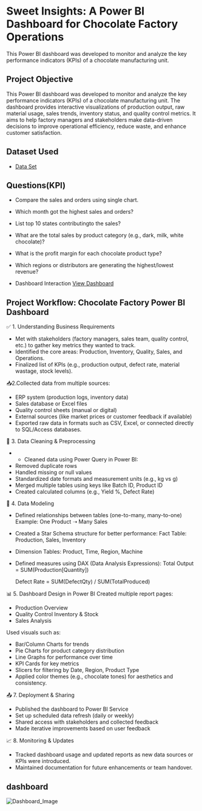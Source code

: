 # Sweet Insights: A Power BI Dashboard for Chocolate Factory Operations
This Power BI dashboard was developed to monitor and analyze the key performance indicators (KPIs) of a chocolate manufacturing unit.

## Project Objective
This Power BI dashboard was developed to monitor and analyze the key performance indicators (KPIs) of a chocolate manufacturing unit. The dashboard provides interactive visualizations of production output, raw material usage, sales trends, inventory status, and quality control metrics. It aims to help factory managers and stakeholders make data-driven decisions to improve operational efficiency, reduce waste, and enhance customer satisfaction.

## Dataset Used
- <a href="https://github.com/Tharun777-K/Choco-sales-Dashboard/blob/main/sample-chocolate-shipments-data-all-Apr-2025.xlsx">Data Set</a>

## Questions(KPI)
- Compare the sales and orders using single chart.
- Which month got the highest sales and orders?
- List top 10 states contributingto the sales?
- What are the total sales by product category (e.g., dark, milk, white chocolate)?
- What is the profit margin for each chocolate product type?
- Which regions or distributors are generating the highest/lowest revenue?

- Dashboard Interaction <a href="https://github.com/Tharun777-K/Choco-sales-Dashboard/blob/main/powerBI_demo1.pbix">View Dashboard</a>
## Project Workflow: Chocolate Factory Power BI Dashboard
✅ 1. Understanding Business Requirements
- Met with stakeholders (factory managers, sales team, quality control, etc.) to gather key metrics they wanted to track.
- Identified the core areas: Production, Inventory, Quality, Sales, and Operations.
- Finalized list of KPIs (e.g., production output, defect rate, material wastage, stock levels).
  
📥2.Collected data from multiple sources:
- ERP system (production logs, inventory data)
- Sales database or Excel files
- Quality control sheets (manual or digital)
- External sources (like market prices or customer feedback if available)
- Exported raw data in formats such as CSV, Excel, or connected directly to SQL/Access databases.

🧹 3. Data Cleaning & Preprocessing
- - Cleaned data using Power Query in Power BI:
- Removed duplicate rows
- Handled missing or null values
- Standardized date formats and measurement units (e.g., kg vs g)
- Merged multiple tables using keys like Batch ID, Product ID
- Created calculated columns (e.g., Yield %, Defect Rate)

🔗 4. Data Modeling
- Defined relationships between tables (one-to-many, many-to-one)
  Example: One Product ➝ Many Sales
- Created a Star Schema structure for better performance:
  Fact Table: Production, Sales, Inventory
- Dimension Tables: Product, Time, Region, Machine
- Defined measures using DAX (Data Analysis Expressions):
  Total Output = SUM(Production[Quantity])
  
  Defect Rate = SUM(DefectQty) / SUM(TotalProduced)

📊 5. Dashboard Design in Power BI
Created multiple report pages:

- Production Overview
- Quality Control
Inventory & Stock
- Sales Analysis

Used visuals such as:
- Bar/Column Charts for trends
- Pie Charts for product category distribution
- Line Graphs for performance over time
- KPI Cards for key metrics
- Slicers for filtering by Date, Region, Product Type
- Applied color themes (e.g., chocolate tones) for aesthetics and consistency.

📤 7. Deployment & Sharing
- Published the dashboard to Power BI Service
- Set up scheduled data refresh (daily or weekly)
- Shared access with stakeholders and collected feedback
- Made iterative improvements based on user feedback

📈 8. Monitoring & Updates
- Tracked dashboard usage and updated reports as new data sources or KPIs were introduced.
- Maintained documentation for future enhancements or team handover.


## dashboard
![Dashboard_Image](https://github.com/user-attachments/assets/11298f75-728e-41cd-8eba-974e37383a38)

